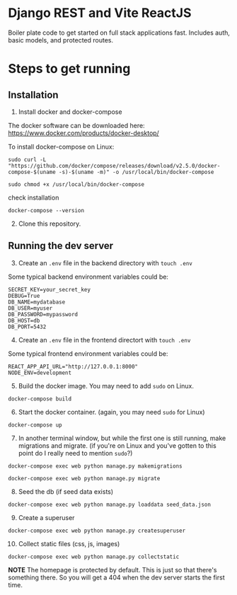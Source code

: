 # Django REST and Vite ReactJS

Boiler plate code to get started on full stack applications fast.
Includes auth, basic models, and protected routes.

# Steps to get running

## Installation
1. Install docker and docker-compose

The docker software can be downloaded here:
https://www.docker.com/products/docker-desktop/

To install docker-compose on Linux:

```
sudo curl -L "https://github.com/docker/compose/releases/download/v2.5.0/docker-compose-$(uname -s)-$(uname -m)" -o /usr/local/bin/docker-compose
```

```
sudo chmod +x /usr/local/bin/docker-compose
```

check installation
```
docker-compose --version
```

2. Clone this repository.

## Running the dev server

3. Create an `.env` file in the backend directory with `touch .env`

Some typical backend environment variables could be:
```
SECRET_KEY=your_secret_key
DEBUG=True
DB_NAME=mydatabase
DB_USER=myuser
DB_PASSWORD=mypassword
DB_HOST=db
DB_PORT=5432
```

4. Create an `.env` file in the frontend directort with `touch .env`

Some typical frontend environment variables could be:
```
REACT_APP_API_URL="http://127.0.0.1:8000"
NODE_ENV=development
```

5. Build the docker image. You may need to add `sudo` on Linux.

```
docker-compose build
```

6. Start the docker container. (again, you may need `sudo` for Linux)

```
docker-compose up
```

7. In another terminal window, but while the first one is still running, make migrations and migrate. (if you're on Linux and you've gotten to this point do I really need to mention `sudo`?)

```
docker-compose exec web python manage.py makemigrations
```

```
docker-compose exec web python manage.py migrate
```

8. Seed the db (if seed data exists)
```
docker-compose exec web python manage.py loaddata seed_data.json
```

9. Create a superuser
```
docker-compose exec web python manage.py createsuperuser
```

10. Collect static files (css, js, images)
```
docker-compose exec web python manage.py collectstatic
```

**NOTE** The homepage is protected by default. This is just so that there's something there. So you will get a 404 when the dev server starts the first time.
